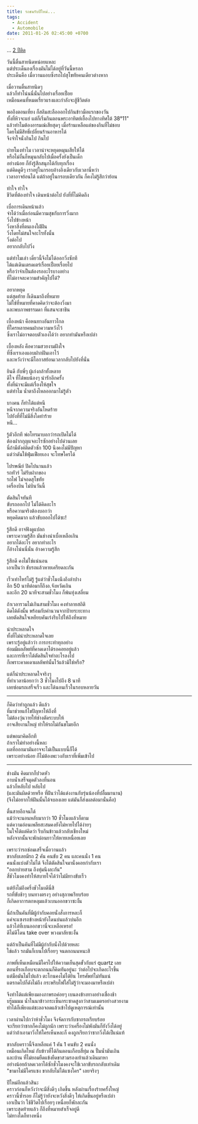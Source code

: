 ```yaml
---
title: รถชนรับปีใหม่...
tags:
  - Accident
  - Automobile
date: 2011-01-26 02:45:00 +0700
---
```


... [2 ปีติด][car crash]

วันนี้ตื่นสายนิดหน่อยแหละ  
แต่ประเด็นองเรื่องมันไม่ได้อยู่ที่วันนี้หรอก  
ประเด็นคือ เมื่อวานแอบซิ่งรถไปสุโขทัยคนเดียวต่างหาก

เมื่อวานตื่นสายนิดๆ  
แล้วก็ทำโน่นนี่นั่นไปอย่างเรื่อยเปื่อย  
เหมือนคนที่หมดเรี่ยวแรงและกำลังจะสู้ชีวิตต่อ

พอถึงตอนเที่ยง ก็สลึมสะลือออกไปกินข้าวมือแรกของวัน  
ทั้งที่หิวจะแย่ แต่ก็เริ่มกินตอนพระอาทิตย์เยื้องไปทางทิศใต้ 38°11"  
แล้วทำไมต้องอารมณ์เสียสุดๆ เมื่อร้านเหลือแต่ของกินที่ไม่ชอบ  
โดยไม่มีสิทธิ์เปลี่ยนร้านอาหารได้  
จึงจำใจนั่งกินไป กินไป

บ่ายโมงทำไม เวลาน่าจะหยุดหมุนเสียให้ได้  
หรือไม่งั้นก็หมุนกลับไปเมื่อครั้งยังเป็นเด็ก  
อย่างน้อย ก็ยังรู้สึกสนุกได้กับทุกเรื่อง  
แต่คิดดูดีๆ เราอยู่ในกรอบอ้างอิงเดียวกับเวลานี่หว่า  
เวลาอาจย้อนได้ แต่ถ้าอยู่ในกรอบเดียวกัน ก็คงไม่รู้สึกว่าย้อน

ทำใจ ทำใจ  
ชีวิตที่ต้องทำใจ เดินหน้าต่อไป ยังที่ที่ไม่คิดถึง

เบื่อการเดินหน้าแล้ว  
จำได้ว่าเมื่อก่อนมีความสุขกับการวิ่งมาก  
วิ่งไปข้างหน้า  
วิ่งหาสิ่งที่ตนเองใฝ่ฝัน  
วิ่งโดยไม่สนใจอะไรทั้งนั้น  
วิ่งต่อไป  
อยากกลับไปวิ่ง

แต่ทำไมเล่า เดี๋ยวนี้จึงไม่ได้ออกวิ่งซักที  
ได้แต่เดินเตรดเตร่เรื่อยเปื่อยเรื่อยไป  
หรือว่าจำเป็นต้องรออะไรบางอย่าง  
ที่ไม่อาจละความสำคัญไปได้?

อยากหยุด  
แต่สุดท้าย ก็เดินมาถึงที่หมาย  
ไม่ใช่ที่หมายที่คาดคิดว่าจะต้องวิ่งมา  
และพบภาพธรรมดา ที่แสนจะชาชิน

เบื้องหน้า คือหนทางอันยาวไกล  
ที่ใครหลายคนฝากความหวังไว้  
ซึ่งเราไม่อาจตอบตัวเองได้ว่า อยากทำมันหรือเปล่า

เบื้องหลัง คือความสวยงามฝังใจ  
ที่ซึ่งเราเองแอบฝากฝันเอาไว้  
และหวังว่าจะมีโอกาสย้อนเวลากลับไปยังที่นั่น

ยินดี กับพี่ๆ ผู้เก่งกล้าทั้งหลาย  
ดีใจ ที่ได้พบน้องๆ น่ารักอีกครั้ง  
ทั้งที่น่าจะมีแต่เรื่องให้สุขใจ  
แต่ทำไม น้ำตาถึงไหลออกมาไม่รู้ตัว

บางคน ก็ทำได้แต่หนี  
หนีจากความจริงอันโหดร้าย  
ไปยังที่ที่ไม่มีสิ่งใดทำร้าย  
หนี...

รู้ตัวอีกที พ่อโทรมาบอกว่ารถเปิดไม่ได้  
ต้องฝากกุญแจอะไรซักอย่างไปด่วนเลย  
นี่ถ้ามีตังค์ติดตัวซัก 100 นึงคงไม่มีปัญหา  
แต่ว่าดันใช้ฟุ่มเฟือยเอง จะโทษใครได้

ไปรษณีย์ ปิดไปนานแล้ว  
รถทัวร์ ไม่รับฝากของ  
รถไฟ ไม่จอดสุโขทัย  
เครื่องบิน ไม่บินวันนี้

ตัดสินใจทันที  
ขับรถออกไป ไม่ได้คิดอะไร  
หรือความจริงต้องบอกว่า  
หยุดคิดมาก แล้วขับออกไปได้ซะ!

รู้สึกดี อาจฟังดูแปลก  
เพราะความรู้สึก มันช่างน่าเบื่อเหลือเกิน  
อยากได้อะไร อยากทำอะไร  
ก็อ้างโน่นนี่นั่น อ้างความรู้สึก

รู้สึกดี คงไม่ใช่แน่นอน  
เอาเป็นว่า ขับรถแล้วหายเครียดละกัน

เร็วเท่าไหร่ไม่รู้ รู้แต่ว่าชั่วโมงนึงถึงลำปาง  
อีก 50 นาทีต่อมาก็ถึงอ.จังหวัดเถิน  
และอีก 20 นาทีจะสามชั่วโมง ก็พ้นทุ่งเสลี่ยม

ถ้าเวลารวมไม่เกินสามชั่วโมง คงทำลายสถิติ  
คิดได้ดังนั้น พร้อมกับคำนวนจากป้ายระยะทาง  
เลยตัดสินใจเหยียบคันเร่งรีบไปให้ถึงที่หมาย

น่าประหลาดใจ  
ทั้งที่ไม่น่าประหลาดใจเลย  
เพราะรู้อยู่แล้วว่า การกระทำทุกอย่าง  
ย่อมมีผลลัพท์ที่คาดเดาได้รอคอยอยู่แล้ว  
และการที่เราได้ตัดสินใจทำอะไรลงไป  
ก็เพราะคาดเดาผลลัพท์นั้นไว้แล้วมิใช่หรือ?

แต่ก็น่าประหลาดใจจริงๆ  
ที่ทำเวลาน้อยกว่า 3 ชั่วโมงไปถึง 8 นาที  
เลยซ่อมรถเสร็จเร็ว และได้นอนเร็วในรอบหลายวัน

---

ก็คิดว่าทำถูกแล้ว ดีแล้ว  
ที่มาช่วยแก้ไขปัญหาให้ถึงที่  
ไม่ต้องวุ่นวายให้ช่างตัดระบบให้  
อาจเสียงานใหญ่ ทำให้รถไม่กันขโมยอีก

แต่พอมาคิดอีกที  
ถ้าเราไม่ทำอย่างนี้หละ  
ผลที่ออกมามันอาจจะไม่เป็นแบบนี้ก็ได้  
เพราะอย่างน้อย ก็ไม่ต้องพะวงกับเราที่เพิ่มเข้าไป

---

ช่างมัน คิดมากก็ปวดหัว  
อาบน้ำเสร็จมุดตัวลงที่นอน  
แล้วก็หลับไป หลับไป  
(และมันผิดด้วยหรือ ที่ฝันว่าได้แต่งงานกับรุ่นน้องที่ปลื้มมานาน)  
(จึงไม่อยากให้ฝันนั้นได้จบลงเลย แต่มันก็ส่งผลต่อมานั่นคือ)

ตื่นสายอีกจนได้  
แม้ว่าจะนอนหลับมากว่า 10 ชั่วโมงแล้วก็ตาม  
แต่ความอ่อนเพลียสะสมคงยังไม่หายไปได้ง่ายๆ  
ในใจได้แต่คิดว่า รีบกินข้าวแล้วกลับเชียงใหม่  
หลังจากนั้นจะพักผ่อนยาวให้หายเหนื่อยเลย

เพราะว่ารถซ่อมเสร็จเมื่อวานแล้ว  
ขากลับเลยมีรถ 2 คัน คนขับ 2 คน และคนนั่ง 1 คน  
คนนั่งแบ่งตัวไม่ได้ จึงได้ตัดสินใจมานั่งคอยกำกับเรา  
"ออกบ่ายสาม ถึงทุ่มนึงละกัน"  
สี่ชัวโมงคงทำให้สบายใจได้ว่าไม่มีทางขับเร็ว

แต่ยังไม่ถึงครึ่งชัวโมงดีนี่สิ  
รถที่ขับช้าๆ บนทางตรงๆ อย่างสุภาพเรียบร้อย  
ก็เกิดอาการตกหลุมแล้วเบนออกขวาซะงั้น

นี่ถ้าเป็นคันที่มีผู้กำกับคอยนั่งสั่งการหละก็  
แค่จะแซงรถข้างหน้ายังโดนบ่นแล้วบ่นอีก  
แล้วไอ่ที่เบนออกขวานี่จะเหลือเหรอ!  
ดีไม่ดีโดน take over พวงมาลัยซะงั้น

แต่ถ้าเป็นคันที่ไม่มีผู้กำกับนั่งไปด้วยหละ  
ใช่แล้ว รถมันก็เบนไปเรื่อยๆ จนตกถนนหนะสิ

ภาพที่เห็นเหมือนมีใครไปให้ความเย็นสุดขั้วกับแร่ quartz เลย  
ตอนที่รถเกือบจะตกถนนก็คิดทันอยู่นะ ว่าต่อไปจะเกิดอะไรขึ้น  
แต่มือมันไม่ไปแล้ว ตะโกนคงไม่ได้ยิน โทรศัพท์ไม่ทันแน่  
แตรกดไปก็ดังไม่ถึง กระพริบไฟใส่ไม่รู้ว่าจะมองมาหรือเปล่า

จึงทำได้แต่เพียงมองภาพรถค่อยๆ เบนลงข้างทางอย่างเชื่องช้า  
บรู๊มมมม น้ำในนาข้าวกระเซ็นกระซาดสูงกว่าสามเมตรอย่างสวยงาม  
ทำได้ก็เพียงแต่ชะลอจอดแล้วเข้าไปดูเหตุการณ์เท่านั้น

เวลาผ่านไปกว่าห้าชั่วโมง จึงจัดการกับซากรถเรียบร้อย  
จะเรียกว่าซากก็คงไม่ถูกนัก เพราะว่าเครื่องไม่พังมันก็ยังวิ่งได้อยู่  
แต่ว่าถ้าเอามาวิ่งให้ใครเห็นหละก็ คงถูกเรียกว่าซากวิ่งได้เป็แน่แท้

ขากลับคราวนี้จึงเหลือแค่ 1 คัน 1 คนขับ 2 คนนั่ง  
เหมือนเกิดใหม่ กับข้าวที่ได้กินตอนเกือบสี่ทุ่ม ณ ปั้มน้ำมันเถิน  
และบ้าน ที่ไม่ยอมยืดแข้งยืดขาสวมรองเท้าแล้วเดินมาหา  
อย่างน้อยถ้าลดเวลาได้ซักชั่วโมงคงจะใช้เวลาขับรถกลับเท่าเดิม  
"ขามาไม่มีใครแซง ขากลับไม่ได้แซงใคร" เลยจริงๆ

ปีใหม่อีกแล้วสินะ  
คราวก่อนก็หวังว่าจะมีสิ่งดีๆ เกิดขึ้น หลังผ่านเรื่องร้ายครั้งใหญ่  
คราวนี้ซ้ำรอย ก็ไม่รู้ว่ายังจะหวังสิ่งดีๆ ให้เกิดขึ้นอยู่หรือเปล่า  
เอาเป็นว่า ใช้ชีวิตไปเรื่อยๆ เหนื่อยก็พักละกัน  
เพราะสุดท้ายแล้ว ก็ถึงที่หมายสำเร็จอยู่ดี  
ไม่ทางใดก็ทางหนึ่ง


[car crash]: //neizod.blogspot.com/2010/01/diary.html
